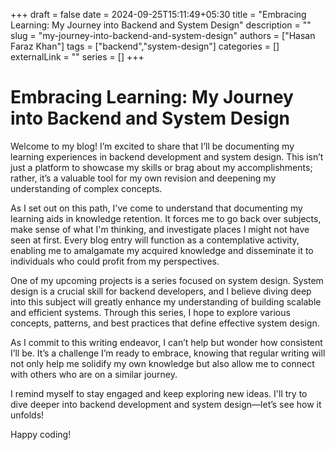 +++ 
draft = false
date = 2024-09-25T15:11:49+05:30
title = "Embracing Learning: My Journey into Backend and System Design"
description = ""
slug = "my-journey-into-backend-and-system-design"
authors = ["Hasan Faraz Khan"]
tags = ["backend","system-design"]
categories = []
externalLink = ""
series = []
+++

# Embracing Learning: My Journey into Backend and System Design

Welcome to my blog! I’m excited to share that I’ll be documenting my learning experiences in backend development and system design. This isn’t just a platform to showcase my skills or brag about my accomplishments; rather, it’s a valuable tool for my own revision and deepening my understanding of complex concepts.

As I set out on this path, I've come to understand that documenting my learning aids in knowledge retention. It forces me to go back over subjects, make sense of what I'm thinking, and investigate places I might not have seen at first. Every blog entry will function as a contemplative activity, enabling me to amalgamate my acquired knowledge and disseminate it to individuals who could profit from my perspectives.

One of my upcoming projects is a series focused on system design. System design is a crucial skill for backend developers, and I believe diving deep into this subject will greatly enhance my understanding of building scalable and efficient systems. Through this series, I hope to explore various concepts, patterns, and best practices that define effective system design.

As I commit to this writing endeavor, I can’t help but wonder how consistent I’ll be. It’s a challenge I’m ready to embrace, knowing that regular writing will not only help me solidify my own knowledge but also allow me to connect with others who are on a similar journey.

I remind myself to stay engaged and keep exploring new ideas. I'll try to dive deeper into backend development and system design—let’s see how it unfolds!

Happy coding!

